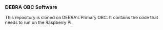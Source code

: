 ### DEBRA OBC Software
This repository is cloned on DEBRA's Primary OBC. It contains the code that needs to run on the Raspberry Pi. 
